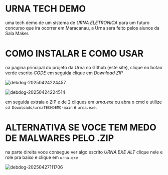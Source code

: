 # URNA TECH DEMO

uma tech demo de um sistema de *URNA ELETRONICA* para um futuro concurso que ira ocorrer em Maracanau, a Urna sera feito pelos alunos da Sala Maker.

# COMO INSTALAR E COMO USAR

na pagina principal do projeto da Urna no Github (este site), clique no botao verde escrito *CODE* em seguida clique em *Download ZIP*

![debdog-20250424224457](https://github.com/user-attachments/assets/37c8397c-c886-403d-a6db-342ba1745d21)


![debdog-20250424224514](https://github.com/user-attachments/assets/0b5aadec-c270-42f3-804a-08358e09d223)

em seguida extraia o ZIP e de 2 cliques em *urna.exe* ou abra o cmd e utilize `cd Downloads/urnaTECHDEMO-main` e `urna.exe`.

# ALTERNATIVA SE VOCE TEM MEDO DE MALWARES PELO .ZIP

na parte direita voce consegue ver algo escrito *URNA.EXE ALT* clique nele e role pra baixo e clique em `urna.exe`


![debdog-20250427111706](https://github.com/user-attachments/assets/f4946413-9e8a-4e15-814f-00c0781ca0a0)
